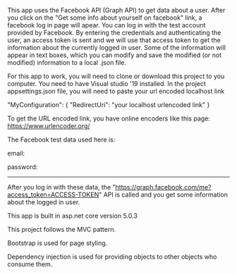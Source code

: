 This app uses the Facebook API (Graph API) to get data about a user. After you click on the "Get some info about yourself on facebook" link, a facebook log in page will apear. You can log in with the test account provided by Facebook. By entering the credentials and authenticating the user, an access token is sent and we will use that access token to get the information about the currently logged in user. Some of the information will appear in text boxes, which you can modify and save the modified (or not modified) information to a local .json file.

For this app to work, you will need to clone or download this project to you computer. You need to have Visual studio '19 installed. In the project appsettings.json file, you will need to paste your url encoded localhost link

"MyConfiguration": { "RedirectUri": "your localhost urlencoded link" }

To get the URL encoded link, you have online encoders like this page: https://www.urlencoder.org/

The Facebook test data used here is:

email: 

password: 

------
After you log in with these data, the "https://graph.facebook.com/me?access_token=ACCESS-TOKEN" API is called and you get some information about the logged in user.

This app is built in asp.net core version 5.0.3

This project follows the MVC pattern.

Bootstrap is used for page styling.

Dependency injection is used for providing objects to other objects who consume them.
